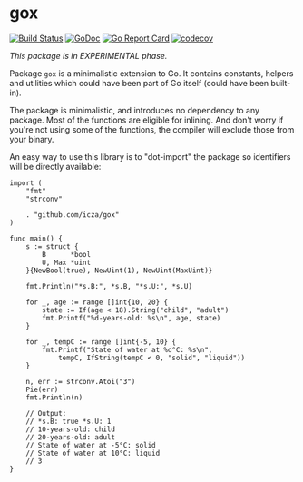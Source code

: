 # gox

[![Build Status](https://travis-ci.org/icza/gox.svg?branch=master)](https://travis-ci.org/icza/gox)
[![GoDoc](https://godoc.org/github.com/icza/gox?status.svg)](https://godoc.org/github.com/icza/gox)
[![Go Report Card](https://goreportcard.com/badge/github.com/icza/gox)](https://goreportcard.com/report/github.com/icza/gox)
[![codecov](https://codecov.io/gh/icza/gox/branch/master/graph/badge.svg)](https://codecov.io/gh/icza/gox)

_This package is in EXPERIMENTAL phase._

Package `gox` is a minimalistic extension to Go. It contains constants, helpers
and utilities which could have been part of Go itself (could have been
built-in).

The package is minimalistic, and introduces no dependency to any package.
Most of the functions are eligible for inlining. And don't worry if you're not
using some of the functions, the compiler will exclude those from your binary.

An easy way to use this library is to "dot-import" the package so identifiers
will be directly available:

	import (
		"fmt"
		"strconv"

		. "github.com/icza/gox"
	)

	func main() {
		s := struct {
			B      *bool
			U, Max *uint
		}{NewBool(true), NewUint(1), NewUint(MaxUint)}

		fmt.Println("*s.B:", *s.B, "*s.U:", *s.U)

		for _, age := range []int{10, 20} {
			state := If(age < 18).String("child", "adult")
			fmt.Printf("%d-years-old: %s\n", age, state)
		}

		for _, tempC := range []int{-5, 10} {
			fmt.Printf("State of water at %d°C: %s\n",
				tempC, IfString(tempC < 0, "solid", "liquid"))
		}

		n, err := strconv.Atoi("3")
		Pie(err)
		fmt.Println(n)

		// Output:
		// *s.B: true *s.U: 1
		// 10-years-old: child
		// 20-years-old: adult
		// State of water at -5°C: solid
		// State of water at 10°C: liquid
		// 3
	}
